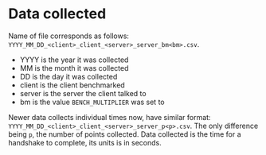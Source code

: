 # Data collected

Name of file corresponds as follows: `YYYY_MM_DD_<client>_client_<server>_server_bm<bm>.csv`.
- YYYY is the year it was collected
- MM is the month it was collected
- DD is the day it was collected
- client is the client benchmarked
- server is the server the client talked to
- bm is the value `BENCH_MULTIPLIER` was set to

Newer data collects individual times now, have similar format:
`YYYY_MM_DD_<client>_client_<server>_server_p<p>.csv`. The only difference
being `p`, the number of points collected. Data collected is the time for a
handshake to complete, its units is in seconds.
